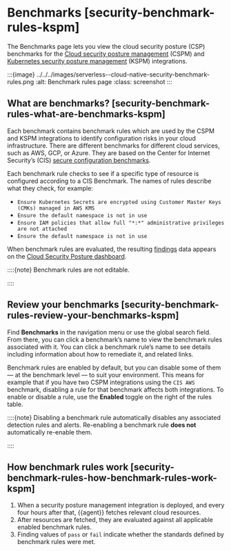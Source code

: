 # Benchmarks [security-benchmark-rules-kspm]

The Benchmarks page lets you view the cloud security posture (CSP) benchmarks for the [Cloud security posture management](../../../solutions/security/cloud/cloud-security-posture-management.md) (CSPM) and [Kubernetes security posture management](../../../solutions/security/cloud/kubernetes-security-posture-management.md) (KSPM) integrations.

:::{image} ../../../images/serverless--cloud-native-security-benchmark-rules.png
:alt: Benchmark rules page
:class: screenshot
:::


## What are benchmarks? [security-benchmark-rules-what-are-benchmarks-kspm]

Each benchmark contains benchmark rules which are used by the CSPM and KSPM integrations to identify configuration risks in your cloud infrastructure. There are different benchmarks for different cloud services, such as AWS, GCP, or Azure. They are based on the Center for Internet Security’s (CIS) [secure configuration benchmarks](https://www.cisecurity.org/cis-benchmarks/).

Each benchmark rule checks to see if a specific type of resource is configured according to a CIS Benchmark. The names of rules describe what they check, for example:

* `Ensure Kubernetes Secrets are encrypted using Customer Master Keys (CMKs) managed in AWS KMS`
* `Ensure the default namespace is not in use`
* `Ensure IAM policies that allow full "*:*" administrative privileges are not attached`
* `Ensure the default namespace is not in use`

When benchmark rules are evaluated, the resulting [findings](../../../solutions/security/cloud/findings-page.md) data appears on the [Cloud Security Posture dashboard](../../../solutions/security/dashboards/cloud-security-posture-dashboard.md).

::::{note}
Benchmark rules are not editable.

::::



## Review your benchmarks [security-benchmark-rules-review-your-benchmarks-kspm]

Find **Benchmarks** in the navigation menu or use the global search field. From there, you can click a benchmark’s name to view the benchmark rules associated with it. You can click a benchmark rule’s name to see details including information about how to remediate it, and related links.

Benchmark rules are enabled by default, but you can disable some of them — at the benchmark level — to suit your environment. This means for example that if you have two CSPM integrations using the `CIS AWS` benchmark, disabling a rule for that benchmark affects both integrations. To enable or disable a rule, use the **Enabled** toggle on the right of the rules table.

::::{note}
Disabling a benchmark rule automatically disables any associated detection rules and alerts. Re-enabling a benchmark rule **does not** automatically re-enable them.

::::



## How benchmark rules work [security-benchmark-rules-how-benchmark-rules-work-kspm]

1. When a security posture management integration is deployed, and every four hours after that, {{agent}} fetches relevant cloud resources.
2. After resources are fetched, they are evaluated against all applicable enabled benchmark rules.
3. Finding values of `pass` or `fail` indicate whether the standards defined by benchmark rules were met.
